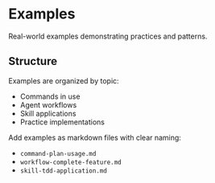 # Examples

Real-world examples demonstrating practices and patterns.

## Structure

Examples are organized by topic:
- Commands in use
- Agent workflows
- Skill applications
- Practice implementations

Add examples as markdown files with clear naming:
- `command-plan-usage.md`
- `workflow-complete-feature.md`
- `skill-tdd-application.md`
